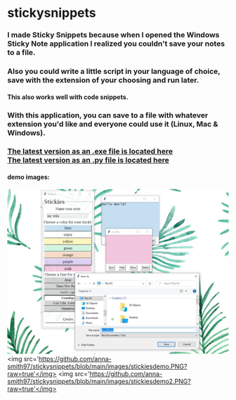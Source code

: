 # stickysnippets
<h3>
I made Sticky Snippets because when I opened the Windows Sticky Note application I realized you couldn't save your notes to a file.<br>
</h3>
<h3>
Also you could write a little script in your language of choice, save with the extension of your choosing and run later.<br>
</h3>
<h4>
This also works well with code snippets.<br>
</h4>
<h3>
With this application, you can save to a file with whatever extension you'd like and everyone could use it (Linux, Mac & Windows).<br>
</h3>
<h3>
<a href="https://github.com/anna-smith97/stickysnippets/blob/main/Stickies_latest-version.exe">The latest version as an .exe file is located here</a><br>
<a href="https://github.com/anna-smith97/stickysnippets/blob/main/pythonfiles/Version1C.py">The latest version as an .py file is located here</a>
</h3>
<h4> demo images: </h4>

<img src='https://github.com/anna-smith97/stickysnippets/blob/main/images/stickiesdemo3.PNG?raw=true'></img>
<img src='https://github.com/anna-smith97/stickysnippets/blob/main/images/stickiesdemo.PNG?raw=true'</img>
<img src='https://github.com/anna-smith97/stickysnippets/blob/main/images/stickiesdemo2.PNG?raw=true'</img>



